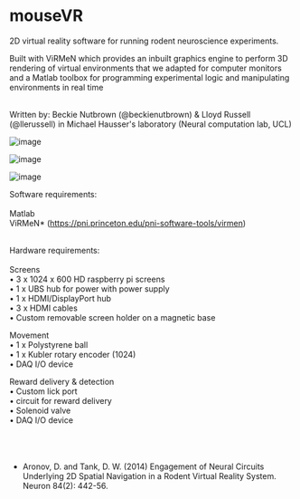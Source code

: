 # mouseVR
2D virtual reality software for running rodent neuroscience experiments. </br>

Built with ViRMeN which provides an inbuilt graphics engine to perform 3D rendering of virtual environments that we adapted for computer monitors and a Matlab toolbox for programming experimental logic and manipulating environments in real time
</br></br>

Written by: Beckie Nutbrown (@beckienutbrown) & Lloyd Russell (@llerussell) in Michael Hausser's laboratory (Neural computation lab, UCL)


![image](https://i.imgur.com/8oDdlv5.png)

![image](https://i.imgur.com/koTY4e2.gif)

![image](https://i.imgur.com/7uilQJz.gif)



Software requirements:</br></br>
Matlab</br>
ViRMeN* (https://pni.princeton.edu/pni-software-tools/virmen)</br></br>
 

Hardware requirements:</br></br>
Screens</br>
•	3 x 1024 x 600 HD raspberry pi screens </br>
•	1 x UBS hub for power with power supply</br>
•	1 x HDMI/DisplayPort hub</br>
•	3 x HDMI cables </br>
•	Custom removable screen holder on a magnetic base </br>

Movement </br>
•	1 x Polystyrene ball </br>
•	1 x Kubler rotary encoder (1024)</br>
•	 DAQ I/O device </br>

Reward delivery & detection </br>
•	 Custom lick port</br>
•	 circuit for reward delivery </br>
•	 Solenoid valve</br>
•	 DAQ I/O device </br>
</br></br></br>

* Aronov, D. and Tank, D. W. (2014) Engagement of Neural Circuits Underlying 2D Spatial Navigation in a Rodent Virtual Reality System. Neuron 84(2): 442-56.



